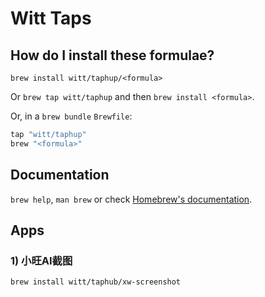 # Witt Taps

## How do I install these formulae?

`brew install witt/taphup/<formula>`

Or `brew tap witt/taphup` and then `brew install <formula>`.

Or, in a `brew bundle` `Brewfile`:

```ruby
tap "witt/taphup"
brew "<formula>"
```

## Documentation

`brew help`, `man brew` or check [Homebrew's documentation](https://docs.brew.sh).

## Apps

### 1) 小旺AI截图
```shell
brew install witt/taphub/xw-screenshot
```